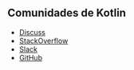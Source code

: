 ## Comunidades de Kotlin

- [Discuss](https://discuss.kotlinlang.org/)
- [StackOverflow](https://stackoverflow.com/questions/tagged/kotlin)
- [Slack](https://surveys.jetbrains.com/s3/kotlin-slack-sign-up)
- [GitHub](https://github.com/jetbrains/kotlin)